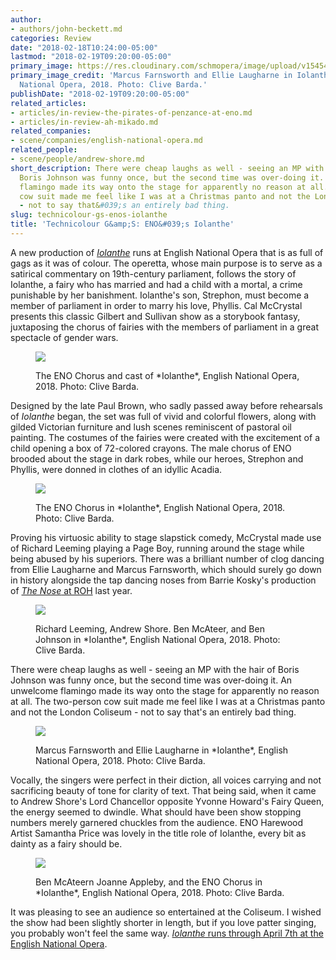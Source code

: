```yaml
---
author:
- authors/john-beckett.md
categories: Review
date: "2018-02-18T10:24:00-05:00"
lastmod: "2018-02-19T09:20:00-05:00"
primary_image: https://res.cloudinary.com/schmopera/image/upload/v1545409169/media/webhook-uploads/1518967333824/sq---ENO-Iolanthe-Marcus-Farnsworth-Ellie-Laugharne-Clive-Barda.jpg.jpg
primary_image_credit: 'Marcus Farnsworth and Ellie Laugharne in Iolanthe, English
  National Opera, 2018. Photo: Clive Barda.'
publishDate: "2018-02-19T09:20:00-05:00"
related_articles:
- articles/in-review-the-pirates-of-penzance-at-eno.md
- articles/in-review-ah-mikado.md
related_companies:
- scene/companies/english-national-opera.md
related_people:
- scene/people/andrew-shore.md
short_description: There were cheap laughs as well - seeing an MP with the hair of
  Boris Johnson was funny once, but the second time was over-doing it. An unwelcome
  flamingo made its way onto the stage for apparently no reason at all. The two-person
  cow suit made me feel like I was at a Christmas panto and not the London Coliseum
  - not to say that&#039;s an entirely bad thing.
slug: technicolour-gs-enos-iolanthe
title: 'Technicolour G&amp;S: ENO&#039;s Iolanthe'
---
```


A new production of [*Iolanthe*](https://www.eno.org/whats-on/iolanthe/) runs at English National Opera that is as full of gags as it was of colour. The operetta, whose main purpose is to serve as a satirical commentary on 19th-century parliament, follows the story of Iolanthe, a fairy who has married and had a child with a mortal, a crime punishable by her banishment. Iolanthe's son, Strephon, must become a member of parliament in order to marry his love, Phyllis. Cal McCrystal presents this classic Gilbert and Sullivan show as a storybook fantasy, juxtaposing the chorus of fairies with the members of parliament in a great spectacle of gender wars.

<figure data-type="image">

![](https://res.cloudinary.com/schmopera/image/upload/v1545409169/media/webhook-uploads/1518966910803/ENO-Iolanthe-ENO-Chorus-and-Cast-Clive-Barda.jpg.jpg)
<figcaption>The ENO Chorus and cast of *Iolanthe*, English National Opera, 2018. Photo: Clive Barda.</figcaption>
</figure>

Designed by the late Paul Brown, who sadly passed away before rehearsals of *Iolanthe* began, the set was full of vivid and colorful flowers, along with gilded Victorian furniture and lush scenes reminiscent of pastoral oil painting. The costumes of the fairies were created with the excitement of a child opening a box of 72-colored crayons. The male chorus of ENO brooded about the stage in dark robes, while our heroes, Strephon and Phyllis, were donned in clothes of an idyllic Acadia.

<figure data-type="image">

![](https://res.cloudinary.com/schmopera/image/upload/v1545409169/media/webhook-uploads/1518966921378/ENO-Iolanthe-ENO-Chorus-Clive-Barda.jpg.jpg)
<figcaption>The ENO Chorus in *Iolanthe*, English National Opera, 2018. Photo: Clive Barda.</figcaption>
</figure>

Proving his virtuosic ability to stage slapstick comedy, McCrystal made use of Richard Leeming playing a Page Boy, running around the stage while being abused by his superiors. There was a brilliant number of clog dancing from Ellie Laugharne and Marcus Farnsworth, which should surely go down in history alongside the tap dancing noses from Barrie Kosky's production of [*The Nose* at ROH](/jaw-dropping-the-nose-at-roh/) last year.

<figure data-type="image">

![](https://res.cloudinary.com/schmopera/image/upload/v1545409169/media/webhook-uploads/1518966957343/ENO-Iolanthe-Richard-Leeming-Andrew-Shore-Ben-McAteer-Ben-Johnson-Clive-Barda.jpg.jpg)
<figcaption>Richard Leeming, Andrew Shore. Ben McAteer, and Ben Johnson in *Iolanthe*, English National Opera, 2018. Photo: Clive Barda.</figcaption>
</figure>

There were cheap laughs as well - seeing an MP with the hair of Boris Johnson was funny once, but the second time was over-doing it. An unwelcome flamingo made its way onto the stage for apparently no reason at all. The two-person cow suit made me feel like I was at a Christmas panto and not the London Coliseum - not to say that's an entirely bad thing.

<figure data-type="image">

![](https://res.cloudinary.com/schmopera/image/upload/v1545409169/media/webhook-uploads/1518966970165/ENO-Iolanthe-Marcus-Farnsworth-Ellie-Laugharne-2-Clive-Barda.jpg.jpg)
<figcaption>Marcus Farnsworth and Ellie Laugharne in *Iolanthe*, English National Opera, 2018. Photo: Clive Barda.</figcaption>
</figure>

Vocally, the singers were perfect in their diction, all voices carrying and not sacrificing beauty of tone for clarity of text. That being said, when it came to Andrew Shore's Lord Chancellor opposite Yvonne Howard's Fairy Queen, the energy seemed to dwindle. What should have been show stopping numbers merely garnered chuckles from the audience. ENO Harewood Artist Samantha Price was lovely in the title role of Iolanthe, every bit as dainty as a fairy should be.

<figure data-type="image">

![](https://res.cloudinary.com/schmopera/image/upload/v1545409169/media/webhook-uploads/1518966984910/ENO-Iolanthe-Ben-McAteer-Joanne-Appleby-ENO-Chorus-Clive-Barda.jpg.jpg)
<figcaption>Ben McAteern Joanne Appleby, and the ENO Chorus in *Iolanthe*, English National Opera, 2018. Photo: Clive Barda.</figcaption>
</figure>

It was pleasing to see an audience so entertained at the Coliseum. I wished the show had been slightly shorter in length, but if you love patter singing, you probably won't feel the same way. [*Iolanthe* runs through April 7th at the English National Opera](https://www.eno.org/whats-on/iolanthe/).
